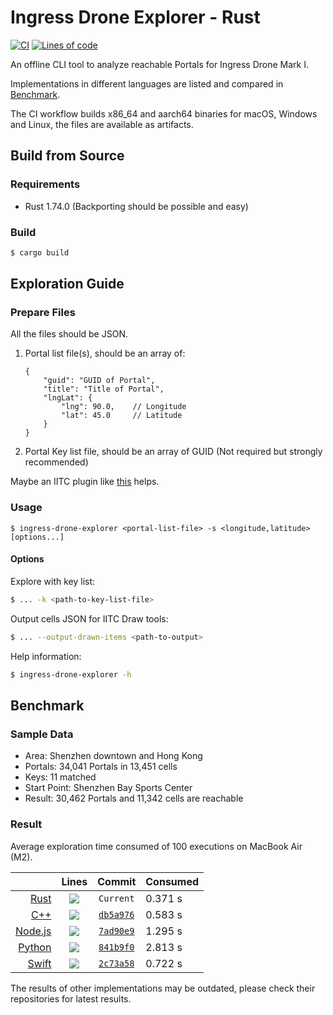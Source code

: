 # Ingress Drone Explorer - Rust

[![CI](https://github.com/lucka-me/ingress-drone-explorer-rust/actions/workflows/ci.yml/badge.svg)](https://github.com/lucka-me/ingress-drone-explorer-rust/actions/workflows/ci.yml "CI Workflow")
[![Lines of code][rust-loc]][rust-repo]

An offline CLI tool to analyze reachable Portals for Ingress Drone Mark I.

Implementations in different languages are listed and compared in [Benchmark](#benchmark).

The CI workflow builds x86_64 and aarch64 binaries for macOS, Windows and Linux, the files are available as artifacts.

## Build from Source

### Requirements

- Rust 1.74.0 (Backporting should be possible and easy)

### Build

```sh
$ cargo build
```

## Exploration Guide

### Prepare Files

All the files should be JSON.

1. Portal list file(s), should be an array of:
    ```jsonc
    {
        "guid": "GUID of Portal",
        "title": "Title of Portal",
        "lngLat": {
            "lng": 90.0,    // Longitude
            "lat": 45.0     // Latitude
        }
    }
    ```
2. Portal Key list file, should be an array of GUID (Not required but strongly recommended)

Maybe an IITC plugin like [this](https://github.com/lucka-me/toolkit/tree/master/Ingress/Portal-List-Exporter) helps.

### Usage

```
$ ingress-drone-explorer <portal-list-file> -s <longitude,latitude> [options...]
```

#### Options

Explore with key list:
```sh
$ ... -k <path-to-key-list-file>
```

Output cells JSON for IITC Draw tools:
```sh
$ ... --output-drawn-items <path-to-output>
```

Help information:
```sh
$ ingress-drone-explorer -h
```

## Benchmark

### Sample Data

- Area: Shenzhen downtown and Hong Kong
- Portals: 34,041 Portals in 13,451 cells
- Keys: 11 matched
- Start Point: Shenzhen Bay Sports Center
- Result: 30,462 Portals and 11,342 cells are reachable

### Result

Average exploration time consumed of 100 executions on MacBook Air (M2).

|                        | Lines           |  Commit                              | Consumed
| ---------------------: | :-------------: | :----------------------------------: | :---
|      [Rust][rust-repo] | ![][rust-loc]   | `Current`                            | 0.371 s
|        [C++][cpp-repo] | ![][cpp-loc]    | [`db5a976`][cpp-benchmark-commit]    | 0.583 s
| [Node.js][nodejs-repo] | ![][nodejs-loc] | [`7ad90e9`][nodejs-benchmark-commit] | 1.295 s
|  [Python][python-repo] | ![][python-loc] | [`841b9f0`][python-benchmark-commit] | 2.813 s
|    [Swift][swift-repo] | ![][swift-loc]  | [`2c73a58`][swift-benchmark-commit]  | 0.722 s

The results of other implementations may be outdated, please check their repositories for latest results.

[cpp-repo]: https://github.com/lucka-me/ingress-drone-explorer-cpp
[cpp-loc]: https://aschey.tech/tokei/github/lucka-me/ingress-drone-explorer-cpp
[cpp-benchmark-commit]: https://github.com/lucka-me/ingress-drone-explorer-cpp/commit/db5a976

[nodejs-repo]: https://github.com/lucka-me/ingress-drone-explorer-nodejs
[nodejs-loc]: https://aschey.tech/tokei/github/lucka-me/ingress-drone-explorer-nodejs
[nodejs-benchmark-commit]: https://github.com/lucka-me/ingress-drone-explorer-nodejs/commit/7ad90e9

[python-repo]: https://github.com/lucka-me/ingress-drone-explorer-python
[python-loc]: https://aschey.tech/tokei/github/lucka-me/ingress-drone-explorer-python
[python-benchmark-commit]: https://github.com/lucka-me/ingress-drone-explorer-python/commit/841b9f0

[rust-repo]: https://github.com/lucka-me/ingress-drone-explorer-rust
[rust-loc]: https://aschey.tech/tokei/github/lucka-me/ingress-drone-explorer-rust

[swift-repo]: https://github.com/lucka-me/ingress-drone-explorer-swift
[swift-loc]: https://aschey.tech/tokei/github/lucka-me/ingress-drone-explorer-swift
[swift-benchmark-commit]: https://github.com/lucka-me/ingress-drone-explorer-swift/commit/2c73a58